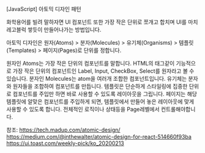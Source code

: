 [JavaScript] 아토믹 디자인 패턴

화학용어를 빌려 말하자면 UI 컴포넌트 또한 가장 작은 단위로 쪼개고 합치며 UI를 마치 레고블럭 쌓듯이 만들어나가는 방법입니다.

아토믹 디자인은 원자(Atoms) > 분자(Molecules) > 유기체(Organisms) > 템플릿(Templates) > 페이지(Pages)로 단위를 정합니다.

원자인 Atoms는 가장 작은 단위의 컴포넌트를 말합니다.
HTML의 태그같이 기능적으로 가장 작은 단위의 컴포넌트인 Label, Input, CheckBox, Select를 원자라고 볼 수 있습니다.
분자인 Molecules는 atom을 여러개 조합한 컴포넌트입니다.
유기체는 분자와 원자들을 조합하여 컴포넌트를 만듭니다.
템플릿은 단순하게 스타일링에 집중한 단위로 컴포넌트를 주입만 하면 바로 사용할 수 있도록 레이아웃을 그립니다.
페이지는 해당 템플릿에 알맞은 컴포넌트를 주입하게 되면, 템플릿에서 만들어 놓은 레이아웃에 맞게 사용할 수 있도록 합니다. 전체적인 로직이나 상태등을 Page레벨에서 컨트롤해야합니다.

참조:
https://tech.madup.com/atomic-design/
https://medium.com/@inthewalter/atomic-design-for-react-514660f93ba
https://ui.toast.com/weekly-pick/ko_20200213
